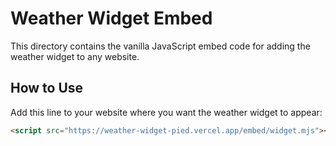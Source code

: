# Weather Widget Embed

This directory contains the vanilla JavaScript embed code for adding the weather widget to any website.

## How to Use

Add this line to your website where you want the weather widget to appear:

```html
<script src="https://weather-widget-pied.vercel.app/embed/widget.mjs"></script>